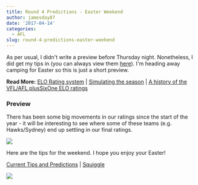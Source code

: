 ```yaml
---
title: Round 4 Predictions - Easter Weekend
author: jamesday87
date: '2017-04-14'
categories:
  - AFL
slug: round-4-predictions-easter-weekend
---
```


As per usual, I didn't write a preview before Thursday night. Nonetheless, I did get my tips in (you can always view them [here](http://plussixoneblog.com/current-afl-mens-ratings-predictions/)). I'm heading away camping for Easter so this is just a short preview.

<!-- more -->

**Read More:** [ELO Rating system](http://plussixoneblog.com/elo-rating-system/) | [Simulating the season](http://plussixoneblog.com/2016/05/12/simulating-the-season/) | [A history of the VFL/AFL plusSixOne ELO ratings](http://plussixoneblog.com/elo-history/)

### Preview

There has been some big movements in our ratings since the start of the year - it will be interesting to see where some of these teams (e.g. Hawks/Sydney) end up settling in our final ratings.

![](http://plussixoneblog.com/wp-content/uploads/2017/04/ratings_plot-1-1.png)

Here are the tips for the weekend. I hope you enjoy your Easter!

[Current Tips and Predictions](http://plussixoneblog.com/current-afl-mens-ratings-predictions/) | [Squiggle](http://squiggle.com.au)

![](http://plussixoneblog.com/wp-content/uploads/2017/03/afl_m_pred-7-1024x181.png)
